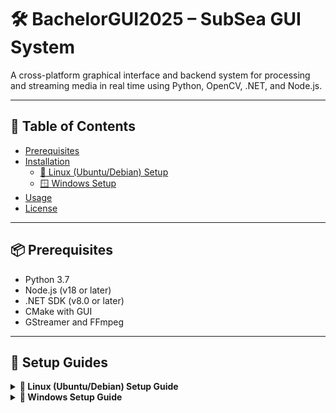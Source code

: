 # 🛠️ BachelorGUI2025 – SubSea GUI System

A cross-platform graphical interface and backend system for processing and streaming media in real time using Python, OpenCV, .NET, and Node.js.

---

## 📖 Table of Contents

- [Prerequisites](#-prerequisites)
- [Installation](#-installation)
  - [🐧 Linux (Ubuntu/Debian) Setup](#linux-ubuntudebian-setup)
  - [🪟 Windows Setup](#windows-setup)
- [Usage](#-usage)
- [License](#-license)

---

## 📦 Prerequisites

- Python 3.7
- Node.js (v18 or later)
- .NET SDK (v8.0 or later)
- CMake with GUI
- GStreamer and FFmpeg

---

## 🧰 Setup Guides

<details>
<summary><strong>🔧 Linux (Ubuntu/Debian) Setup Guide</strong></summary>

### Linux (Ubuntu/Debian) Setup

1. Download the GUI project from the repository.

2. Open a terminal and run the following commands (Skip any step you've already completed):

   ```bash
   sudo apt update
   sudo apt install -y software-properties-common
   sudo add-apt-repository ppa:deadsnakes/ppa
   sudo apt update
   sudo apt-get install python3.7 python3.7-venv python3.7-distutils python3.7-dev python3.7-numpy
   sudo apt-get install libsrtp2-dev
   sudo apt-get install gcc g++
   ```

3. Install GTK, camera, and media support:

   ```bash
   sudo apt-get install libavcodec-dev libavformat-dev libswscale-dev
   sudo apt-get install libgstreamer-plugins-base1.0-dev libgstreamer1.0-dev
   sudo apt-get install libgtk-3-dev
   sudo apt-get install libpng-dev
   sudo apt-get install libjpeg-dev
   sudo apt-get install libopenexr-dev
   sudo apt-get install libtiff-dev
   sudo apt-get install libwebp-dev
   ```

4. Verify Python version:

   ```bash
   python3.7 --version
   ```

5. Navigate to the project backend:

   ```bash
   cd BachelorGUI2025/Backend
   ```

6. Create and activate a virtual environment:

   ```bash
   python3.7 -m venv myenv
   source myenv/bin/activate
   ```

7. Navigate to the Python scripts:

   ```bash
   cd PythonScripts
   ```

8. Install Python dependencies:

   ```bash
   pip install -r requirements.txt
   ```

9. Install GStreamer:

   ```bash
   sudo apt install gstreamer1.0-tools gstreamer1.0-plugins-base \
   gstreamer1.0-plugins-good gstreamer1.0-plugins-bad \
   gstreamer1.0-plugins-ugly gstreamer1.0-libav \
   libgstreamer1.0-dev
   ```

10. Install FFmpeg:

    ```bash
    sudo apt install ffmpeg
    ```

11. Manually compile OpenCV:

    - Install CMake and CMake GUI:

      ```bash
      sudo apt-get install cmake
      sudo apt-get install cmake-qt-gui
      ```

    - To open CMake later:

      ```bash
      cmake-gui
      ```

    - Download and set up OpenCV 4.7.0 and Contrib:

      ```bash
      mkdir ~/opencv_build && cd ~/opencv_build
      git clone -b 4.7.0 https://github.com/opencv/opencv.git
      git clone -b 4.7.0 https://github.com/opencv/opencv_contrib.git
      cd opencv
      mkdir build && cd build
      ```

    - Open CMake GUI **from a terminal where the virtual environment is active**.

    - In CMake GUI:
        - Set the source code path to the `opencv` folder.
        - Set the build path to the `opencv/build` folder.
        - Add `OPENCV_EXTRA_MODULES_PATH` pointing to `opencv_contrib/modules`.

    - Click **Configure** and verify the GStreamer and Python fields are set correctly.

    > 🖼️ *Insert image here: opencv_linux2.png* (Example of correct CMake configuration)

    - Choose the generator (e.g., `Unix Makefiles`).

    - Build OpenCV:

      ```bash
      make -j4
      ```

    - Install OpenCV:

      ```bash
      sudo make install
      ```

    - Copy the `cv2` folder to your virtual environment:

      ```bash
      cp -r cv2 ~/BachelorGUI2025/Backend/myenv/lib/site-packages
      ```

    - Verify installation:

      ```bash
      python -c "import cv2; print(cv2.__version__)"
      ```

12. Install Node.js, npm, and .NET 8:

    ```bash
    sudo apt install nodejs npm
    sudo apt install dotnet-sdk-8.0
    ```

13. Build and run the backend:

    ```bash
    cd Backend
    dotnet restore
    dotnet build
    dotnet run
    ```

14. Start the frontend:

    ```bash
    cd ../GUI-Frontend
    npm i
    npm start
    ```

</details>

<details>
<summary><strong>🔧 Windows Setup Guide</strong></summary>

### Windows Setup

1. **Download the GUI project from the UiS SubSea repo on Github:**
    - Link: [Your Repo Link Here](https://github.com/UiS-SubSea/your-repo-name)

2. **Download Python version 3.7.0**
    - Visit the [Python 3.7.0 Release Page](https://www.python.org/downloads/release/python-370/)
    - Download the installer for your Windows version (e.g., *Windows x86-64 executable installer*)
    - Run the installer and **make sure to check** the “Add Python to PATH” option during installation

3. **Install NumPy in Python 3.7** (required for compiling OpenCV)

4. **Open the folder `BachelorGUI2025\Backend` in a terminal**

5. **Create a virtual environment:**
    ```bash
    python3.7 -m venv myenv
    ```

6. **Activate the virtual environment:**
    ```bash
    .\myenv\Scripts\activate
    ```
    To deactivate later:
    ```bash
    deactivate
    ```

7. **Navigate to the `PythonScripts` folder:**
    ```bash
    cd PythonScripts
    ```

8. **Install dependencies from `requirements.txt`:**
    ```bash
    pip install -r requirements.txt
    ```

9. **Manually compile OpenCV to support GStreamer:**

    - **Download and install CMake v4.0.0:**
        - [CMake Download Page](https://cmake.org/download/)
        - Select the Windows x64 Installer: `cmake-4.0.0-windows-x86_64.msi`
        - During installation, check the box to add CMake to system PATH

    - **Download OpenCV v4.7.0 and OpenCV Contrib**
        - Place them anywhere on your system
        - Inside the OpenCV folder, create a new folder named `build`

    - **Install GStreamer v1.24.12:**
        - [GStreamer 1.24.12 (Windows, MSVC)](https://gstreamer.freedesktop.org/data/pkg/windows/1.24.12/msvc/)
        - Download and install:
            - `gstreamer-1.0-msvc-x86_64-1.24.12.msi`
            - `gstreamer-1.0-devel-msvc-x86_64-1.24.12.msi`
        - Add the `GStreamer\bin` directory to your system PATH

    - **Install FFmpeg** from [FFmpeg Builds](https://www.gyan.dev/ffmpeg/builds/)

    - **Install Visual Studio 17 2022** from [Visual Studio Website](https://visualstudio.microsoft.com/)

    - **Compile OpenCV with CMake GUI:**
        1. Open CMake GUI
        2. Set:
            - Source folder: OpenCV root
            - Build folder: `build` folder you created
        3. Click `Configure`
           ![Step 1](assets/images/tut01.png)
        4. Select compiler: **Visual Studio 17**, click `Finish`
        6. After initial configuration:
            - In the `WITH` section, enable relevant options (e.g., `WITH_GSTREAMER`, `WITH_PYTHON`)
            - If `WITH_PYTHON` is missing, add it manually via `Add Entry`
        7. In the `BUILD` section, enable required modules
        8. In the `ENABLE` section, disable `ENABLE_SOLUTION_FOLDERS`
        9. Ensure GStreamer fields are filled (edit manually if necessary)
        10. Ensure Python fields are correctly set (ignore `PYTHON_DEBUG_LIBRARY`)
        11. Add `OPENCV_EXTRA_MODULES_PATH` (point to `opencv_contrib/modules`)
        12. Click `Configure` again. Confirm:
            - GStreamer shows `YES`
            - Python paths are correct
        13. Click `Generate` to create `OpenCV.sln`
        14. Click `Open Project` to launch in Visual Studio
        15. Set build type to `Release`
        16. Right-click the solution → `Build`
        17. After that, right-click `INSTALL` → `Build` again

    - **Copy the compiled OpenCV to your virtual environment:**
        - Copy the `cv2` folder to:
            ```
            BachelorGUI2025\Backend\myenv\Lib\site-packages
            ```

    - **Verify the OpenCV installation:**
        ```bash
        python -c "import cv2; print(cv2.__version__)"
        ```
        - If you see a version number, it worked!

10. **Install Node.js (v18), npm, and .NET (v8 or newer):**
    ```bash
    sudo apt install nodejs npm
    sudo apt install dotnet-sdk-8.0
    ```

11. **Restore and build the backend:**
    ```bash
    cd Backend
    dotnet restore
    dotnet build
    ```

12. **Run the backend:**
    ```bash
    dotnet run
    ```

13. **Start the frontend:**
    - Navigate to the `GUI-Frontend` folder
    - Run:
        ```bash
        npm i
        npm start
        ```
</details>

